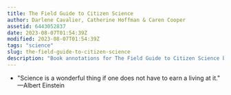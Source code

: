 ```yaml
---
title: The Field Guide to Citizen Science
author: Darlene Cavalier, Catherine Hoffman & Caren Cooper
assetid: 6443052837
date: 2023-08-07T01:54:39Z
modified: 2023-08-07T01:54:39Z
tags: "science"
slug: the-field-guide-to-citizen-science
description: "Book annotations for The Field Guide to Citizen Science by Darlene Cavalier, Catherine Hoffman & Caren Cooper"
---
```


*  "Science is a wonderful thing if one does not have to earn a living at it."
   —Albert Einstein

